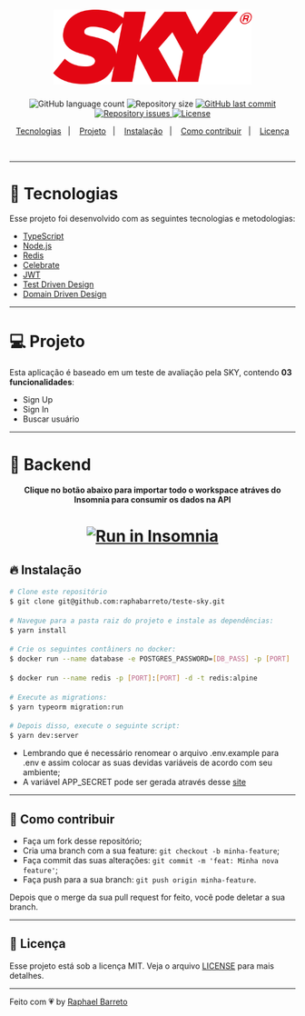 <h1 align="center">
  <img alt="Sky Logo" title="#delicinha" src=".github/sky-logo.png" width="350px" />
  <br/>
</h1>

<p align="center">
  <img alt="GitHub language count" src="https://img.shields.io/github/languages/count/raphabarreto/teste-sky">

  <img alt="Repository size" src="https://img.shields.io/github/repo-size/raphabarreto/teste-sky">

  <a href="https://github.com/raphabarreto/teste-sky/commits/master">
    <img alt="GitHub last commit" src="https://img.shields.io/github/last-commit/raphabarreto/teste-sky">
  </a>

  <a href="https://github.com/raphabarreto/teste-sky/issues">
    <img alt="Repository issues" src="https://img.shields.io/github/issues/raphabarreto/teste-sky">
  </a>

  <a href="https://github.com/raphabarreto/teste-sky/blob/master/LICENSE.md">
    <img alt="License" src="https://img.shields.io/badge/license-MIT-brightgreen">
  <a>
</p>


<p align="center">
  <a href="#-tecnologias">Tecnologias</a>&nbsp;&nbsp;&nbsp;|&nbsp;&nbsp;&nbsp;
  <a href="#-projeto">Projeto</a>&nbsp;&nbsp;&nbsp;|&nbsp;&nbsp;&nbsp;
  <a href="#-instalação">Instalação</a>&nbsp;&nbsp;&nbsp;|&nbsp;&nbsp;&nbsp;
  <a href="#-como-contribuir">Como contribuir</a>&nbsp;&nbsp;&nbsp;|&nbsp;&nbsp;&nbsp;
  <a href="#-licença">Licença</a>
</p>

<br>


---

# 🚀 Tecnologias

Esse projeto foi desenvolvido com as seguintes tecnologias e metodologias:

- [TypeScript](https://www.typescriptlang.org/)
- [Node.js](https://nodejs.org/en/)
- [Redis](https://redis.io/)
- [Celebrate](https://github.com/arb/celebrate)
- [JWT](https://jwt.io/introduction/)
- [Test Driven Design](https://en.wikipedia.org/wiki/Test-driven_development)
- [Domain Driven Design](https://en.wikipedia.org/wiki/Domain-driven_design)

---
# 💻 Projeto
Esta aplicação é baseado em um teste de avaliação pela SKY, contendo **03 funcionalidades**:

- Sign Up
- Sign In
- Buscar usuário
---

# 🔨 Backend
<h4 align="center"> Clique no botão abaixo para importar todo o workspace atráves do Insomnia para consumir os dados na API</h4>
<h1 align="center">
<a href="https://insomnia.rest/run/?label=Sky-API&uri=https%3A%2F%2Fraw.githubusercontent.com%2Fraphabarreto%2Fteste-sky%2Fmain%2FSKY-Insomnia.json" target="_blank"><img src="https://insomnia.rest/images/run.svg" alt="Run in Insomnia"></a>
</h1>

## 🔥 Instalação

```bash
# Clone este repositório
$ git clone git@github.com:raphabarreto/teste-sky.git

# Navegue para a pasta raiz do projeto e instale as dependências:
$ yarn install

# Crie os seguintes contâiners no docker:
$ docker run --name database -e POSTGRES_PASSWORD=[DB_PASS] -p [PORT]

$ docker run --name redis -p [PORT]:[PORT] -d -t redis:alpine

# Execute as migrations:
$ yarn typeorm migration:run

# Depois disso, execute o seguinte script:
$ yarn dev:server
```

- Lembrando que é necessário renomear o arquivo .env.example para .env e assim colocar as suas devidas variáveis de acordo com seu ambiente;
- A variável APP_SECRET pode ser gerada através desse [site](https://timestampgenerator.com/generate-hash/md5)
---
## 🤔 Como contribuir

- Faça um fork desse repositório;
- Cria uma branch com a sua feature: `git checkout -b minha-feature`;
- Faça commit das suas alterações: `git commit -m 'feat: Minha nova feature'`;
- Faça push para a sua branch: `git push origin minha-feature`.

Depois que o merge da sua pull request for feito, você pode deletar a sua branch.

---


## 🧾 Licença

Esse projeto está sob a licença MIT. Veja o arquivo [LICENSE](LICENSE.md) para mais detalhes.

---

Feito com 💗 by [Raphael Barreto](https://bit.ly/contato-linkedin)
